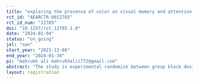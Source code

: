 ```yaml
---
title: "exploring the presence of color on visual memory and attention among university students."
rct_id: "AEARCTR-0012785"
rct_id_num: "12785"
doi: "10.1257/rct.12785-1.0"
date: "2024-01-04"
status: "on_going"
jel: "nan"
start_year: "2023-12-08"
end_year: "2024-01-30"
pi: "mahrukh ali mahrukhalii772@gmail.com"
abstract: "The study is experimental randomize between group block design. The aim is to evaluate the impact of color on visual and attention among individuals with normal or corrected-to-normal vision. The objective of this study is to investigate the impact of color on the ability to remember information accurately and to determine if there is a relationship between color and memory performance. The study is experimental randomize block design, between groups. With the intervention of visual cognition. The study was administered in the lab in a single session lasting for 35-45 minutes. Ethical approval was granted from the Psychology department of Foundation University School of science and technology “FUSST”. All the procedures adhered to the appropriate ethical principles for human research. Moreover, written informed consent was also obtained from all the participants."
layout: registration
---
```


